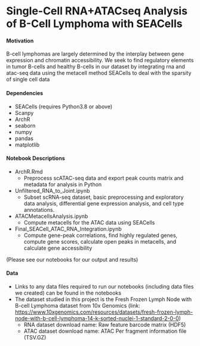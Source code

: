 # Single-Cell RNA+ATACseq Analysis of B-Cell Lymphoma with SEACells

#### Motivation
B-cell lymphomas are largely determined by the interplay between gene expression and chromatin accessibility. We seek to find regulatory elements in tumor B-cells and healthy B-cells in our dataset by integrating rna and atac-seq data using the metacell method SEACells to deal with the sparsity of single cell data


#### Dependencies
* SEACells (requires Python3.8 or above)
* Scanpy
* ArchR
* seaborn
* numpy
* pandas
* matplotlib

#### Notebook Descriptions
* ArchR.Rmd
  - Preprocess scATAC-seq data and export peak counts matrix and metadata for analysis in Python
* Unfiltered_RNA_to_Joint.ipynb
  - Subset scRNA-seq dataset, basic preprocessing and exploratory data analysis, differential gene expression analysis, and cell type annotations.
* ATACMetacellsAnalysis.ipynb
  - Compute metacells for the ATAC data using SEACells
* Final_SEACell_ATAC_RNA_Integration.ipynb
  - Compute gene-peak correlations, find highly regulated genes, compute gene scores, calculate open peaks in metacells, and calculate gene accessibility

(Please see our notebooks for our output and results)

#### Data
* Links to any data files required to run our notebooks (including data files we created) can be found in the notebooks
* The dataset studied in this project is the Fresh Frozen Lymph Node with B-cell Lymphoma dataset from 10x Genomics (link: https://www.10xgenomics.com/resources/datasets/fresh-frozen-lymph-node-with-b-cell-lymphoma-14-k-sorted-nuclei-1-standard-2-0-0)
  - RNA dataset download name: Raw feature barcode matrix (HDF5)
  - ATAC dataset download name: ATAC Per fragment information file (TSV.GZ)
